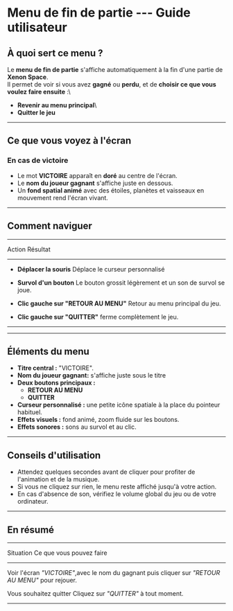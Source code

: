 # Menu de fin de partie --- Guide utilisateur

## À quoi sert ce menu ?

Le **menu de fin de partie** s'affiche automatiquement à la fin d'une
partie de **Xenon Space**.\
Il permet de voir si vous avez **gagné** ou **perdu**, et de **choisir
ce que vous voulez faire ensuite** :\
- **Revenir au menu principal**\
- **Quitter le jeu**

------------------------------------------------------------------------

## Ce que vous voyez à l'écran

### En cas de victoire

-   Le mot **VICTOIRE** apparaît en **doré** au centre de l'écran.
-   Le **nom du joueur gagnant** s'affiche juste en dessous.
-   Un **fond spatial animé** avec des étoiles, planètes et vaisseaux en
    mouvement rend l'écran vivant.

------------------------------------------------------------------------

## Comment naviguer

  -----------------------------------------------------------------------
  Action                        Résultat
  ----------------------------- -----------------------------------------
  - **Déplacer la souris**     Déplace le curseur personnalisé

  - **Survol d'un bouton**     Le bouton grossit légèrement et un son de
                                survol se joue.

  - **Clic gauche sur "RETOUR AU MENU"** Retour au menu principal du jeu.
                  

  - **Clic gauche sur "QUITTER"** ferme complètement le jeu.
              
  -----------------------------------------------------------------------

------------------------------------------------------------------------

## Éléments du menu

-   **Titre central :** "VICTOIRE".
-   **Nom du joueur gagnant:** s'affiche juste sous le titre
-   **Deux boutons principaux :**
    -    **RETOUR AU MENU**
    -    **QUITTER**
-   **Curseur personnalisé :** une petite icône spatiale à la place du
    pointeur habituel.
-   **Effets visuels :** fond animé, zoom fluide sur les boutons.
-   **Effets sonores :** sons au survol et au clic.

------------------------------------------------------------------------

## Conseils d'utilisation

-   Attendez quelques secondes avant de cliquer pour profiter de
    l'animation et de la musique.
-   Si vous ne cliquez sur rien, le menu reste affiché jusqu'à votre
    action.
-   En cas d'absence de son, vérifiez le volume global du jeu ou de
    votre ordinateur.

-----------------------------------------------------------------------
## En résumé

  -----------------------------------------------------------------------
  Situation              Ce que vous pouvez faire
  ---------------------- ------------------------------------------------
Voir l'écran *"VICTOIRE"*,avec le nom du gagnant puis cliquer sur *"RETOUR AU MENU"* pour rejouer.

Vous souhaitez quitter Cliquez sur *"QUITTER"* à tout moment.

-----------------------------------------------------------------------

